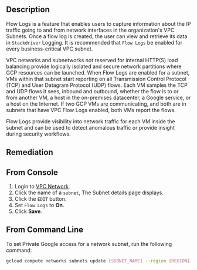## Description

Flow Logs is a feature that enables users to capture information about the IP traffic going to and from network interfaces in the organization's VPC Subnets. Once a flow log is created, the user can view and retrieve its data in `Stackdriver` Logging. It is recommended that `Flow Logs` be enabled for every business-critical VPC subnet.

VPC networks and subnetworks not reserved for internal HTTP(S) load balancing provide logically isolated and secure network partitions where GCP resources can be launched. When Flow Logs are enabled for a subnet, VMs within that subnet start reporting on all Transmission Control Protocol (TCP) and User Datagram Protocol (UDP) flows. Each VM samples the TCP and UDP flows it sees, inbound and outbound, whether the flow is to or from another VM, a host in the on-premises datacenter, a Google service, or a host on the Internet. If two GCP VMs are communicating, and both are in subnets that have VPC Flow Logs enabled, both VMs report the flows.

Flow Logs provide visibility into network traffic for each VM inside the subnet and can be used to detect anomalous traffic or provide insight during security workflows.

## Remediation

## From Console

1. Login to [VPC Network](https://console.cloud.google.com/networking/networks/list).
2. Click the name of a `subnet`, The Subnet details page displays.
3. Click the `EDIT` button.
4. Set `Flow Logs` to **On**.
5. Click **Save**.

## From Command Line

To set Private Google access for a network subnet, run the following command:

```bash
gcloud compute networks subnets update [SUBNET_NAME] --region [REGION] --enable-flow-logs
```
